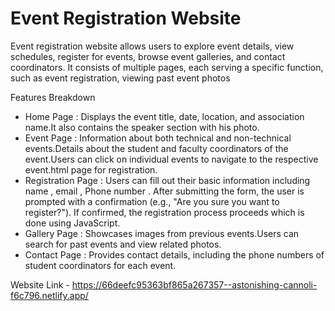 # Event Registration Website

Event registration website allows users to explore event details, view schedules, register for events, browse event galleries, and contact coordinators. It consists of multiple pages, each serving a specific function, such as event registration, viewing past event photos

Features Breakdown

- Home Page : Displays the event title, date, location, and association name.It also contains the speaker section with his photo.
- Event Page : Information about both technical and non-technical events.Details about the student and faculty coordinators of the event.Users can click on individual events to navigate to the respective event.html page for registration.
- Registration Page : Users can fill out their basic information including name , email , Phone number . After submitting the form, the user is prompted with a confirmation (e.g., "Are you sure you want to register?"). If confirmed, the registration process proceeds which is done using JavaScript.
- Gallery Page : Showcases images from previous events.Users can search for past events and view related photos.
- Contact Page : Provides contact details, including the phone numbers of student coordinators for each event.

Website Link - https://66deefc95363bf865a267357--astonishing-cannoli-f6c796.netlify.app/
